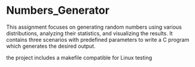 # Numbers_Generator
This assignment focuses on generating random numbers using various distributions, analyzing their statistics, and visualizing the results. It contains three scenarios with predefined parameters to write a C program which generates the desired output. 

the project includes a makefile compatible for Linux testing
